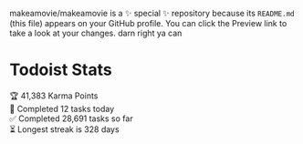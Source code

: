makeamovie/makeamovie is a ✨ special ✨ repository because its `README.md` (this file) appears on your GitHub profile.
You can click the Preview link to take a look at your changes. darn right ya can

# Todoist Stats

<!-- TODO-IST:START -->
🏆  41,383 Karma Points           
🌸  Completed 12 tasks today           
✅  Completed 28,691 tasks so far           
⏳  Longest streak is 328 days
<!-- TODO-IST:END -->